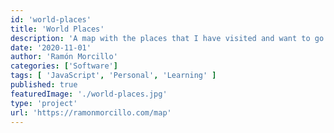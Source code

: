 ```yaml
---
id: 'world-places'
title: 'World Places'
description: 'A map with the places that I have visited and want to go.'
date: '2020-11-01'
author: 'Ramón Morcillo'
categories: ['Software']
tags: [ 'JavaScript', 'Personal', 'Learning' ]
published: true
featuredImage: './world-places.jpg'
type: 'project'
url: 'https://ramonmorcillo.com/map'
---
```

